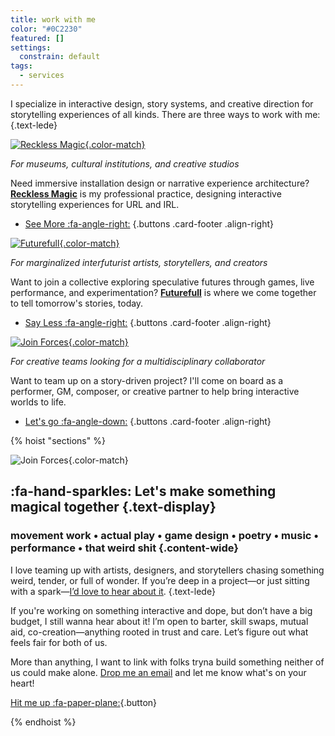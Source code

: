 ```yaml
---
title: work with me
color: "#0C2230"
featured: []
settings:
  constrain: default
tags:
  - services
---
```

I specialize in interactive design, story systems, and creative direction for storytelling experiences of all kinds.
There are three ways to work with me:
{.text-lede}

<div class="switch gap-tight content-wide">

<div class="card stack light" style="--card-background:rgb(97, 5, 51); --primary: rgb(97, 5, 51)">

[![Reckless Magic](/assets/uploads/reckless-magic.svg){.color-match}](/reckless-magic)

*For museums, cultural institutions, and creative studios*

Need immersive installation design or narrative experience architecture? [**Reckless Magic**](/reckless-magic) is my professional practice, designing interactive storytelling experiences for URL and IRL.  
* [See More :fa-angle-right:](/reckless-magic)
{.buttons .card-footer .align-right}
</div>

<div class="card stack dark" style="--card-background: #F3CC49; --primary: #F3CC49">

[![Futurefull](/assets/uploads/futurefull.svg){.color-match}](/futurefull)

*For marginalized interfuturist artists, storytellers, and creators*

Want to join a collective exploring speculative futures through games, live performance, and experimentation? [**Futurefull**](/futurefull) is where we come together to tell tomorrow's stories, today.
* [Say Less :fa-angle-right:](/futurefull)
{.buttons .card-footer .align-right}
</div>

<div class="card stack dark" style="--card-background: var(--light); --primary: var(--light)">

[![Join Forces](/assets/uploads/join-forces.svg){.color-match}](#join-forces)

*For creative teams looking for a multidisciplinary collaborator*

Want to team up on a story-driven project? I'll come on board as a performer, GM, composer, or creative partner to help bring interactive worlds to life.
* [Let's go :fa-angle-down:](#join-forces)
{.buttons .card-footer .align-right}

</div>

</div>




{% hoist "sections" %}

<section id="join-forces" class="block-loose stack dark colorize constrain" style="--primary: var(--light)">


![Join Forces](/assets/uploads/join-forces.svg){.color-match}

## :fa-hand-sparkles: Let's make something magical together {.text-display}

### movement work • actual play • game design • poetry • music • performance • that weird shit {.content-wide}

I love teaming up with artists, designers, and storytellers chasing something weird, tender, or full of wonder. If you’re deep in a project—or just sitting with a spark—[I’d love to hear about it](/email).
{.text-lede}

If you're working on something interactive and dope, but don’t have a big budget, I still wanna hear about it! I’m open to barter, skill swaps, mutual aid, co-creation—anything rooted in trust and care. Let’s figure out what feels fair for both of us.

More than anything, I want to link with folks tryna build something neither of us could make alone. [Drop me an email](/email) and let me know what's on your heart!

[Hit me up :fa-paper-plane:](/email){.button}

</section>

{% endhoist %}